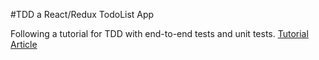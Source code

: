 #TDD a React/Redux TodoList App

Following a tutorial for TDD with end-to-end tests and unit tests. 
[Tutorial Article](https://hackernoon.com/a-guide-to-tdd-a-react-redux-todolist-app-part-1-b8a200bb7091)